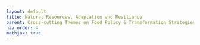 ```yaml
---
layout: default
title: Natural Resources, Adaptation and Resiliance
parent: Cross-cutting Themes on Food Policy & Transformation Strategies
nav_order: 4
mathjax: true
---
```


